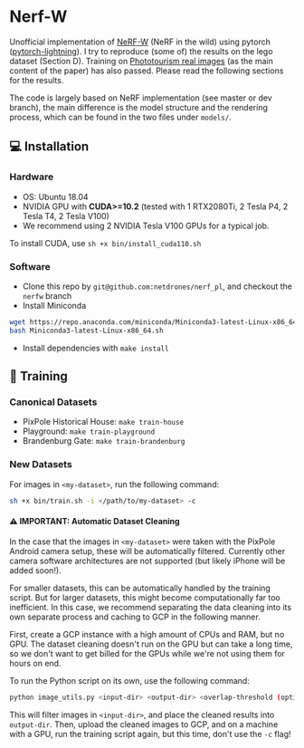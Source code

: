 # Nerf-W

Unofficial implementation of [NeRF-W](https://nerf-w.github.io/) (NeRF in the wild) using pytorch ([pytorch-lightning](https://github.com/PyTorchLightning/pytorch-lightning)). I try to reproduce (some of) the results on the lego dataset (Section D). Training on [Phototourism real images](https://github.com/ubc-vision/image-matching-benchmark) (as the main content of the paper) has also passed. Please read the following sections for the results.

The code is largely based on NeRF implementation (see master or dev branch), the main difference is the model structure and the rendering process, which can be found in the two files under `models/`.

## :computer: Installation

### Hardware

* OS: Ubuntu 18.04
* NVIDIA GPU with **CUDA>=10.2** (tested with 1 RTX2080Ti, 2 Tesla P4, 2 Tesla T4, 2 Tesla V100)
* We recommend using 2 NVIDIA Tesla V100 GPUs for a typical job.

To install CUDA, use `sh +x bin/install_cuda110.sh`

### Software

* Clone this repo by `git@github.com:netdrones/nerf_pl`, and checkout the `nerfw` branch
* Install Miniconda

```bash
wget https://repo.anaconda.com/miniconda/Miniconda3-latest-Linux-x86_64.sh
bash Miniconda3-latest-Linux-x86_64.sh
```

* Install dependencies with `make install`

## :key: Training

### Canonical Datasets

* PixPole Historical House: `make train-house`
* Playground: `make train-playground`
* Brandenburg Gate: `make train-brandenburg`

### New Datasets

For images in `<my-dataset>`, run the following command:

```bash
sh +x bin/train.sh -i </path/to/my-dataset> -c
```

#### :warning: IMPORTANT: Automatic Dataset Cleaning

In the case that the images in `<my-dataset>` were taken with the PixPole Android camera setup,
these will be automatically filtered. Currently other camera software architectures are not supported (but likely
iPhone will be added soon!).

For smaller datasets, this can be automatically handled by the training script. But for larger datasets, this might become
computationally far too inefficient. In this case, we recommend separating the data cleaning into its own separate process and caching to GCP in the following manner.

First, create a GCP instance with a high amount of CPUs and RAM, but no GPU. The dataset cleaning doesn't run on the GPU but can take a long time, so we don't want to get billed for the GPUs while we're not using them for hours on end.

To run the Python script on its own, use the following command:

```bash
python image_utils.py <input-dir> <output-dir> <overlap-threshold (optional - default = 0.98)>
```

This will filter images in `<input-dir>`, and place the cleaned results into `output-dir`. Then, upload the cleaned images to GCP, and on a machine with a GPU, run the training script again, but this time, don't use the `-c` flag!
